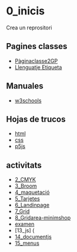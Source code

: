 # 0_inicis
Crea un reprositori

## Pagines classes
* [Pàginaclasse2GP](https://arquesm.github.io/2GP/)
* [Llenguatje Etiqueta](https://github.com/adam-p/markdown-here/wiki/Markdown-Cheatsheet)

## Manuales
* [w3schools](https://www.w3schools.com/)

## Hojas de trucos
* [html](https://websitesetup.org/HTML5-cheat-sheet.pdf)
* [css](https://websitesetup.org/HTML5-cheat-sheet.pdf)
* [p5js](https://github.com/bmoren/p5js-cheat-sheet)

## activitats
* [2_CMYK](https://juliabarcelo.github.io/2CMYK/)
* [3_Broom](https://juliabarcelo.github.io/3_Broom/)
* [4_maquetació](https://juliabarcelo.github.io/4_Maquetaci-_correguit/)
* [5_Tarjetes](https://juliabarcelo.github.io/5_Tarjetes)
* [6_Landinpage](https://juliabarcelo.github.io/7landingpage)
* [7_Grid](https://juliabarcelo.github.io/7_Grid/)
* [8_Gridarea-minimshop](https://juliabarcelo.github.io/8_Gridarea-minimshop/)
* [examen](https://juliabarcelo.github.io/examen/)
* [13_js] (
* [14_documentjs](https://juliabarcelo.github.io/14_documentjs/)
* [15_menus](https://juliabarcelo.github.io/15_menus/)
